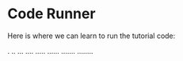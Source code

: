# Code Runner #

Here is where we can learn to run the tutorial code:

.
..
...
....
.....
......
.......
........
